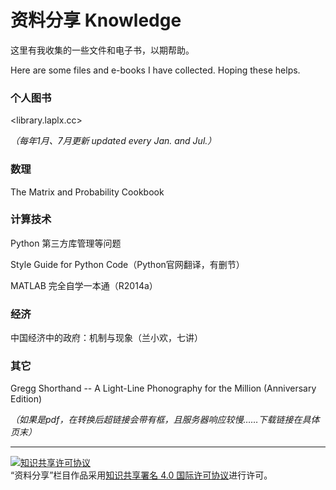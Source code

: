# 资料分享 Knowledge

这里有我收集的一些文件和电子书，以期帮助。

Here are some files and e-books I have collected. Hoping these helps.

### 个人图书

<library.laplx.cc>

*（每年1月、7月更新 updated every Jan. and Jul.）*

### 数理

The Matrix and Probability Cookbook

### 计算技术

Python 第三方库管理等问题

Style Guide for Python Code（Python官网翻译，有删节）

MATLAB 完全自学一本通（R2014a）

### 经济

中国经济中的政府：机制与现象（兰小欢，七讲）

### 其它

Gregg Shorthand -- A Light-Line Phonography for the Million (Anniversary Edition)

*（如果是pdf，在转换后超链接会带有框，且服务器响应较慢……下载链接在具体页末）*

---

<a rel="license" href="http://creativecommons.org/licenses/by/4.0/"><img alt="知识共享许可协议" style="border-width:0" src="https://i.creativecommons.org/l/by/4.0/88x31.png" /></a><br />“资料分享”栏目作品采用<a rel="license" href="http://creativecommons.org/licenses/by/4.0/">知识共享署名 4.0 国际许可协议</a>进行许可。